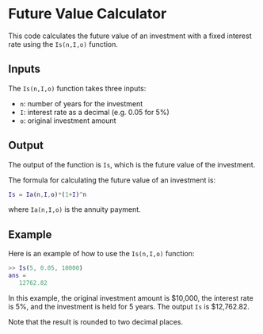 # Future Value Calculator

This code calculates the future value of an investment with a fixed interest rate using the `Is(n,I,o)` function.

## Inputs

The `Is(n,I,o)` function takes three inputs:

- `n`: number of years for the investment
- `I`: interest rate as a decimal (e.g. 0.05 for 5%)
- `o`: original investment amount

## Output

The output of the function is `Is`, which is the future value of the investment.

The formula for calculating the future value of an investment is:

```matlab
Is = Ia(n,I,o)*(1+I)^n
```

where `Ia(n,I,o)` is the annuity payment.

## Example

Here is an example of how to use the `Is(n,I,o)` function:

```matlab
>> Is(5, 0.05, 10000)
ans =
   12762.82
```

In this example, the original investment amount is $10,000, the interest rate is 5%, and the investment is held for 5 years. The output `Is` is $12,762.82.

Note that the result is rounded to two decimal places.